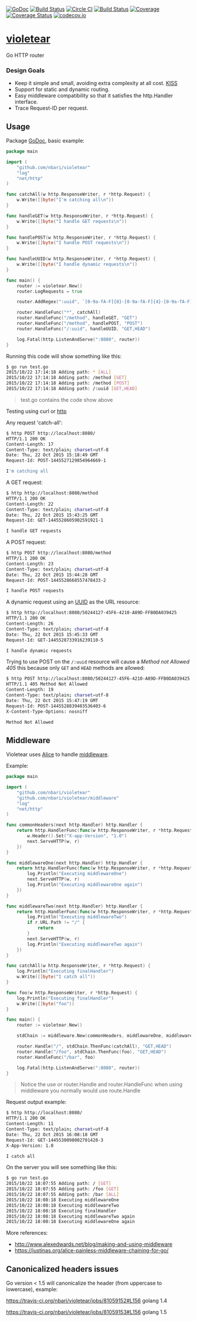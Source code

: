 [![GoDoc](https://godoc.org/github.com/nbari/violetear?status.svg)](https://godoc.org/github.com/nbari/violetear)
[![Build Status](https://drone.io/github.com/nbari/violetear/status.png)](https://drone.io/github.com/nbari/violetear/latest)
[![Circle CI](https://circleci.com/gh/nbari/violetear.svg?style=svg)](https://circleci.com/gh/nbari/violetear)
[![Build Status](https://travis-ci.org/nbari/violetear.svg?branch=master)](https://travis-ci.org/nbari/violetear)
[![Coverage](http://gocover.io/_badge/github.com/nbari/violetear?0)](http://gocover.io/github.com/nbari/violetear)
[![Coverage Status](https://coveralls.io/repos/nbari/violetear/badge.svg?branch=develop&service=github)](https://coveralls.io/github/nbari/violetear?branch=develop)
[![codecov.io](http://codecov.io/github/nbari/violetear/coverage.svg?branch=master)](http://codecov.io/github/nbari/violetear?branch=master)

[violetear](https://raw.githubusercontent.com/nbari/violetear/gh-pages/violetear.png)
=====================================================================================

Go HTTP router

### Design Goals
* Keep it simple and small, avoiding extra complexity at all cost. [KISS](http://en.wikipedia.org/wiki/KISS_principle)
* Support for static and dynamic routing.
* Easy middleware compatibility so that it satisfies the http.Handler interface.
* Trace Request-ID per request.

Usage
-----

Package [GoDoc](https://godoc.org/github.com/nbari/violetear), basic example:

```go
package main

import (
    "github.com/nbari/violetear"
    "log"
    "net/http"
)

func catchAll(w http.ResponseWriter, r *http.Request) {
    w.Write([]byte("I'm catching all\n"))
}

func handleGET(w http.ResponseWriter, r *http.Request) {
    w.Write([]byte("I handle GET requests\n"))
}

func handlePOST(w http.ResponseWriter, r *http.Request) {
    w.Write([]byte("I handle POST requests\n"))
}

func handleUUID(w http.ResponseWriter, r *http.Request) {
    w.Write([]byte("I handle dynamic requests\n"))
}

func main() {
    router := violetear.New()
    router.LogRequests = true

    router.AddRegex(":uuid", `[0-9a-fA-F]{8}-[0-9a-fA-F]{4}-[0-9a-fA-F]{4}-[0-9a-fA-F]{4}-[0-9a-fA-F]{12}`)

    router.HandleFunc("*", catchAll)
    router.HandleFunc("/method", handleGET, "GET")
    router.HandleFunc("/method", handlePOST, "POST")
    router.HandleFunc("/:uuid", handleUUID, "GET,HEAD")

    log.Fatal(http.ListenAndServe(":8080", router))
}
```

Running this code will show something like this:

```sh
$ go run test.go
2015/10/22 17:14:18 Adding path: * [ALL]
2015/10/22 17:14:18 Adding path: /method [GET]
2015/10/22 17:14:18 Adding path: /method [POST]
2015/10/22 17:14:18 Adding path: /:uuid [GET,HEAD]
```

> test.go contains the code show above

Testing using curl or [http](https://github.com/jkbrzt/httpie)

Any request 'catch-all':

```sh
$ http POST http://localhost:8080/
HTTP/1.1 200 OK
Content-Length: 17
Content-Type: text/plain; charset=utf-8
Date: Thu, 22 Oct 2015 15:18:49 GMT
Request-Id: POST-1445527129854964669-1

I'm catching all
```

A GET request:

```sh
$ http http://localhost:8080/method
HTTP/1.1 200 OK
Content-Length: 22
Content-Type: text/plain; charset=utf-8
Date: Thu, 22 Oct 2015 15:43:25 GMT
Request-Id: GET-1445528605902591921-1

I handle GET requests
```

A POST request:

```sh
$ http POST http://localhost:8080/method
HTTP/1.1 200 OK
Content-Length: 23
Content-Type: text/plain; charset=utf-8
Date: Thu, 22 Oct 2015 15:44:28 GMT
Request-Id: POST-1445528668557478433-2

I handle POST requests
```

A dynamic request using an [UUID](https://en.wikipedia.org/wiki/Universally_unique_identifier) as the URL resource:

```sh
$ http http://localhost:8080/50244127-45F6-4210-A89D-FFB0DA039425
HTTP/1.1 200 OK
Content-Length: 26
Content-Type: text/plain; charset=utf-8
Date: Thu, 22 Oct 2015 15:45:33 GMT
Request-Id: GET-1445528733916239110-5

I handle dynamic requests
```

Trying to use POST on the ``/:uuid`` resource will cause a
*Method not Allowed 405* this because only ``GET`` and ``HEAD``
methods are allowed:

```sh
$ http POST http://localhost:8080/50244127-45F6-4210-A89D-FFB0DA039425
HTTP/1.1 405 Method Not Allowed
Content-Length: 19
Content-Type: text/plain; charset=utf-8
Date: Thu, 22 Oct 2015 15:47:19 GMT
Request-Id: POST-1445528839403536403-6
X-Content-Type-Options: nosniff

Method Not Allowed
```

Middleware
----------

Violetear uses [Alice](http://justinas.org/alice-painless-middleware-chaining-for-go/) to handle [middleware](middleware).

Example:

```go
package main

import (
    "github.com/nbari/violetear"
    "github.com/nbari/violetear/middleware"
    "log"
    "net/http"
)

func commonHeaders(next http.Handler) http.Handler {
    return http.HandlerFunc(func(w http.ResponseWriter, r *http.Request) {
        w.Header().Set("X-app-Version", "1.0")
        next.ServeHTTP(w, r)
    })
}

func middlewareOne(next http.Handler) http.Handler {
    return http.HandlerFunc(func(w http.ResponseWriter, r *http.Request) {
        log.Println("Executing middlewareOne")
        next.ServeHTTP(w, r)
        log.Println("Executing middlewareOne again")
    })
}

func middlewareTwo(next http.Handler) http.Handler {
    return http.HandlerFunc(func(w http.ResponseWriter, r *http.Request) {
        log.Println("Executing middlewareTwo")
        if r.URL.Path != "/" {
            return
        }
        next.ServeHTTP(w, r)
        log.Println("Executing middlewareTwo again")
    })
}

func catchAll(w http.ResponseWriter, r *http.Request) {
    log.Println("Executing finalHandler")
    w.Write([]byte("I catch all"))
}

func foo(w http.ResponseWriter, r *http.Request) {
    log.Println("Executing finalHandler")
    w.Write([]byte("foo"))
}

func main() {
    router := violetear.New()

    stdChain := middleware.New(commonHeaders, middlewareOne, middlewareTwo)

    router.Handle("/", stdChain.ThenFunc(catchAll), "GET,HEAD")
    router.Handle("/foo", stdChain.ThenFunc(foo), "GET,HEAD")
    router.HandleFunc("/bar", foo)

    log.Fatal(http.ListenAndServe(":8080", router))
}
```

> Notice the use or router.Handle and router.HandleFunc when using middleware
you normally would use route.Handle

Request output example:

```sh
$ http http://localhost:8080/
HTTP/1.1 200 OK
Content-Length: 11
Content-Type: text/plain; charset=utf-8
Date: Thu, 22 Oct 2015 16:08:18 GMT
Request-Id: GET-1445530098002701428-3
X-App-Version: 1.0

I catch all
```

On the server you will see something like this:

```sh
$ go run test.go
2015/10/22 18:07:55 Adding path: / [GET]
2015/10/22 18:07:55 Adding path: /foo [GET]
2015/10/22 18:07:55 Adding path: /bar [ALL]
2015/10/22 18:08:18 Executing middlewareOne
2015/10/22 18:08:18 Executing middlewareTwo
2015/10/22 18:08:18 Executing finalHandler
2015/10/22 18:08:18 Executing middlewareTwo again
2015/10/22 18:08:18 Executing middlewareOne again
```

More references:

* http://www.alexedwards.net/blog/making-and-using-middleware
* https://justinas.org/alice-painless-middleware-chaining-for-go/


Canonicalized headers issues
----------------------------

Go version < 1.5 will canonicalize the header (from uppercase to lowercase),
example:

https://travis-ci.org/nbari/violetear/jobs/81059152#L156 golang 1.4

https://travis-ci.org/nbari/violetear/jobs/81059153#L156 golang 1.5
